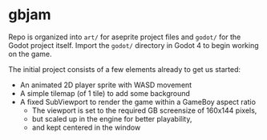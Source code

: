 # gbjam

Repo is organized into `art/` for aseprite project files and `godot/` for the Godot project itself. Import the `godot/` directory in Godot 4 to begin working on the game.

The initial project consists of a few elements already to get us started:

- An animated 2D player sprite with WASD movement
- A simple tilemap (of 1 tile) to add some background
- A fixed SubViewport to render the game within a GameBoy aspect ratio
  - The viewport is set to the required GB screensize of 160x144 pixels, 
  - but scaled up in the engine for better playability, 
  - and kept centered in the window
